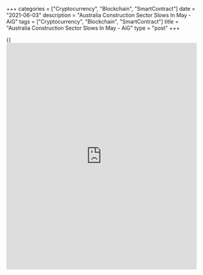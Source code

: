 +++
categories = ["Cryptocurrency", "Blockchain", "SmartContract"]
date = "2021-06-03"
description = "Australia Construction Sector Slows In May - AiG"
tags = ["Cryptocurrency", "Blockchain", "SmartContract"]
title = "Australia Construction Sector Slows In May - AiG"
type = "post"
+++

{{<iframe id="large-banner" src="https://www.bounty.group/#slide=17.0" width="100%" height="600" scrolling="no" style="border: 0px solid rgb(216, 221, 230); border-radius: 3px;">}}

The construction sector in Australia continued to expand in May, albeit
at a slightly slower pace, the latest survey from the Australian
Industry Group showed on Thursday with a seasonally adjusted Performance
of Construction Index score of 58.3.

That's down from 59.1 in April, although it remains well above the boom-
or-bust line of 50 that separates expansion from contraction.

All four components of activity expanded strongly in May, with the index
for employment hitting a new record high. The indexes for activity and
new orders moved lower but remain elevated, as builders nationwide
scrambled to fill orders and commence new residential construction
projects ahead of HomeBuilder grant deadlines. Capacity utilization
inched back towards its recent high at 82.5 percent of capacity in use
in May.

For comments and feedback [contact](https://www.playgroundfx.com/contact/): editorial@rtt[news](https://www.letsplayfx.com/blog/forex-news-website/).com

[Economic News][1]

 **What parts of the world are seeing the best (and worst) economic
performances lately? Click[here][2] to check out our [Econ Scorecard][2]
and find out! See up-to-the-moment [ranking](https://www.playgroundfx.com/blog/crypto-exchange-ranking/)s for the best and worst
performers in [GDP][3], [unemployment rate][4], [inflation][5] and much
more.**

   1. www.rtt[news](https://www.letsplayfx.com/blog/forex-news-website/).com/Content/EconomicNews.aspx
   2. www.rtt[news](https://www.letsplayfx.com/blog/forex-news-website/).com/economic-scorecard/world-rank/PPI/highest-performance.aspx
   3. www.rtt[news](https://www.letsplayfx.com/blog/forex-news-website/).com/economic-scorecard/world-rank/GDP/highest-performance.aspx
   4. www.rtt[news](https://www.letsplayfx.com/blog/forex-news-website/).com/economic-scorecard/world-rank/unemployment-rate/lowest-performance.aspx
   5. www.rtt[news](https://www.letsplayfx.com/blog/forex-news-website/).com/economic-scorecard/world-rank/CPI/highest-performance.aspx